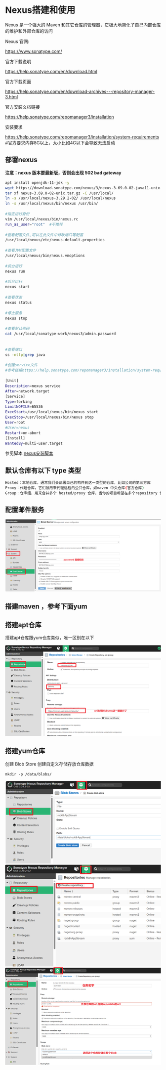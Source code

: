 # Nexus搭建和使用

Nexus 是一个强大的 Maven 和其它仓库的管理器，它极大地简化了自己内部仓库的维护和外部仓库的访问

Nexus 官网:

https://www.sonatype.com/


官方下载说明

https://help.sonatype.com/en/download.html


官方下载页面

https://help.sonatype.com/en/download-archives---repository-manager-3.html


官方安装文档链接

https://help.sonatype.com/repomanager3/installation


安装要求

https://help.sonatype.com/repomanager3/installation/system-requirements
#官方要求内存8G以上，太小比如4G以下会导致无法启动


## 部署nexus

**注意：nexus 版本要最新版，否则会出现 502 bad gateway**

```bash
apt install openjdk-11-jdk -y
wget https://download.sonatype.com/nexus/3/nexus-3.69.0-02-java11-unix.tar.gz
tar xf nexus-3.69.0-02-unix.tar.gz -C /usr/local/
ln -s /usr/local/nexus-3.29.2-02/ /usr/local/nexus
ln -s /usr/local/nexus/bin/nexus /usr/bin/

#指定运行身份
vim /usr/local/nexus/bin/nexus.rc
run_as_user="root"  #不推荐

#查看配置文件,可以在此文件中修改端口等配置
/usr/local/nexus/etc/nexus-default.properties

#查看JVM配置文件
/usr/local/nexus/bin/nexus.vmoptions

#前台运行
nexus run 

#后台运行
nexus start

#查看状态
nexus status

#停止服务
nexus stop

#查看默认密码
cat /usr/local/sonatype-work/nexus3/admin.password


#查看端口
ss -ntlp|grep java

#创建service文件
#参考链接https://help.sonatype.com/repomanager3/installation/system-requirements

[Unit]
Description=nexus service
After=network.target
[Service]
Type=forking
LimitNOFILE=65536
ExecStart=/usr/local/nexus/bin/nexus start
ExecStop=/usr/local/nexus/bin/nexus stop
User=root
#User=nexus
Restart=on-abort
[Install]
WantedBy=multi-user.target

```

参见脚本 [nexus安装脚本](./scripts/install_nexus.sh)


## 默认仓库有以下 type 类型
```bash
Hosted：本地仓库，通常我们会部署自己的构件到这一类型的仓库，比如公司的第三方库
Proxy：代理仓库，它们被用来代理远程的公共仓库，如maven 中央仓库(官方仓库)
Group：仓库组，用来合并多个 hosted/proxy 仓库，当你的项目希望在多个repository 使用资源时就不需要多次引用了，只需要引用一个 group 即可

```


## 配置邮件服务

<img src="../images/configqqmail01.png">


## 搭建maven ，参考下面yum



## 搭建apt仓库
搭建apt仓库跟yum仓库类似，唯一区别在以下

<img src="../images/createapt001.png">


## 搭建yum仓库

创建 Blob Store 创建自定义存储存放仓库数据

`mkdir -p /data/blobs/ `

<img src="../images/nexus-blog01.png">

<img src="../images/createrepository01.png">

<img src="../images/createrepository02.png">




